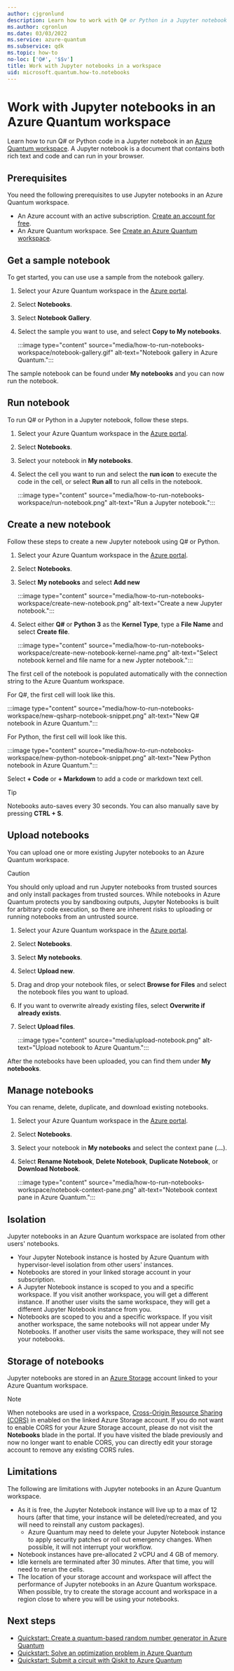 ```yaml
---
author: cjgronlund
description: Learn how to work with Q# or Python in a Jupyter notebook in an Azure Quantum workspace.
ms.author: cgronlun
ms.date: 03/03/2022
ms.service: azure-quantum
ms.subservice: qdk
ms.topic: how-to
no-loc: ['Q#', '$$v']
title: Work with Jupyter notebooks in a workspace
uid: microsoft.quantum.how-to.notebooks
---
```


# Work with Jupyter notebooks in an Azure Quantum workspace

Learn how to run Q# or Python code in a Jupyter notebook in an [Azure Quantum workspace](xref:microsoft.quantum.how-to.workspace). A Jupyter notebook is a document that contains both rich text and code and can run in your browser.

## Prerequisites

You need the following prerequisites to use Jupyter notebooks in an Azure Quantum workspace.

- An Azure account with an active subscription. [Create an account for free](https://azure.microsoft.com/free/?WT.mc_id=A261C142F).
- An Azure Quantum workspace. See [Create an Azure Quantum workspace](xref:microsoft.quantum.how-to.workspace).

## Get a sample notebook

To get started, you can use use a sample from the notebook gallery.

1. Select your Azure Quantum workspace in the [Azure portal](https://portal.azure.com).
1. Select **Notebooks**.
1. Select **Notebook Gallery**.
1. Select the sample you want to use, and select **Copy to My notebooks**.

    :::image type="content" source="media/how-to-run-notebooks-workspace/notebook-gallery.gif" alt-text="Notebook gallery in Azure Quantum.":::

The sample notebook can be found under **My notebooks** and you can now run the notebook.

## Run notebook

To run Q# or Python in a Jupyter notebook, follow these steps.

1. Select your Azure Quantum workspace in the [Azure portal](https://portal.azure.com).
1. Select **Notebooks**.
1. Select your notebook in **My notebooks**.
1. Select the cell you want to run and select the **run icon** to execute the code in the cell, or select **Run all** to run all cells in the notebook.

    :::image type="content" source="media/how-to-run-notebooks-workspace/run-notebook.png" alt-text="Run a Jupyter notebook.":::

## Create a new notebook

Follow these steps to create a new Jupyter notebook using Q# or Python.

1. Select your Azure Quantum workspace in the [Azure portal](https://portal.azure.com).
1. Select **Notebooks**.
1. Select **My notebooks** and select **Add new**

    :::image type="content" source="media/how-to-run-notebooks-workspace/create-new-notebook.png" alt-text="Create a new Jupyter notebook.":::

1. Select either **Q#** or **Python 3** as the **Kernel Type**, type a **File Name** and select **Create file**.

    :::image type="content" source="media/how-to-run-notebooks-workspace/create-new-notebook-kernel-name.png" alt-text="Select notebook kernel and file name for a new Jypter notebook.":::

The first cell of the notebook is populated automatically with the connection string to the Azure Quantum workspace.

For Q#, the first cell will look like this.

:::image type="content" source="media/how-to-run-notebooks-workspace/new-qsharp-notebook-snippet.png" alt-text="New Q# notebook in Azure Quantum.":::

For Python, the first cell will look like this.

:::image type="content" source="media/how-to-run-notebooks-workspace/new-python-notebook-snippet.png" alt-text="New Python notebook in Azure Quantum.":::

Select **+ Code** or **+ Markdown** to add a code or markdown text cell.

> [!TIP]
> Notebooks auto-saves every 30 seconds. You can also manually save by pressing **CTRL + S**.

## Upload notebooks

You can upload one or more existing Jupyter notebooks to an Azure Quantum workspace.

> [!CAUTION]
> You should only upload and run Jupyter notebooks from trusted sources and only install packages from trusted sources. While notebooks in Azure Quantum protects you by sandboxing outputs, Jupyter Notebooks is built for arbitrary code execution, so there are inherent risks to uploading or running notebooks from an untrusted source.

1. Select your Azure Quantum workspace in the [Azure portal](https://portal.azure.com).
1. Select **Notebooks**.
1. Select **My notebooks**.
1. Select **Upload new**.
1. Drag and drop your notebook files, or select **Browse for Files** and select the notebook files you want to upload.
1. If you want to overwrite already existing files, select **Overwrite if already exists**.
1. Select **Upload files**.

    :::image type="content" source="media/upload-notebook.png" alt-text="Upload notebook to Azure Quantum.":::

After the notebooks have been uploaded, you can find them under **My notebooks**.

## Manage notebooks

You can rename, delete, duplicate, and download existing notebooks.

1. Select your Azure Quantum workspace in the [Azure portal](https://portal.azure.com).
1. Select **Notebooks**.
1. Select your notebook in **My notebooks** and select the context pane (**...**).
1. Select **Rename Notebook**, **Delete Notebook**, **Duplicate Notebook**, or **Download Notebook**.

    :::image type="content" source="media/how-to-run-notebooks-workspace/notebook-context-pane.png" alt-text="Notebook context pane in Azure Quantum.":::

## Isolation

Jupyter notebooks in an Azure Quantum workspace are isolated from other users' notebooks.

- Your Jupyter Notebook instance is hosted by Azure Quantum with hypervisor-level isolation from other users' instances.
- Notebooks are stored in your linked storage account in your subscription.
- A Jupyter Notebook instance is scoped to you and a specific workspace. If you visit another workspace, you will get a different instance. If another user visits the same workspace, they will get a different Jupyter Notebook instance from you.
- Notebooks are scoped to you and a specific workspace. If you visit another workspace, the same notebooks will not appear under My Notebooks. If another user visits the same workspace, they will not see your notebooks.

## Storage of notebooks

Jupyter notebooks are stored in an [Azure Storage](/azure/storage/) account linked to your Azure Quantum workspace.

> [!NOTE]
> When notebooks are used in a workspace, [Cross-Origin Resource Sharing (CORS)](/rest/api/storageservices/cross-origin-resource-sharing--cors--support-for-the-azure-storage-services) in enabled on the linked Azure Storage account. If you do not want to enable CORS for your Azure Storage account, please do not visit the **Notebooks** blade in the portal. If you have visited the blade previously and now no longer want to enable CORS, you can directly edit your storage account to remove any existing CORS rules.

## Limitations

The following are limitations with Jupyter notebooks in an Azure Quantum workspace.

- As it is free, the Jupyter Notebook instance will live up to a max of 12 hours (after that time, your instance will be deleted/recreated, and you will need to reinstall any custom packages).
  - Azure Quantum may need to delete your Jupyter Notebook instance to apply security patches or roll out emergency changes. When possible, it will not interrupt your workflow.
- Notebook instances have pre-allocated 2 vCPU and 4 GB of memory.
- Idle kernels are terminated after 30 minutes. After that time, you will need to rerun the cells.
- The location of your storage account and workspace will affect the performance of Jupyter notebooks in an Azure Quantum workspace. When possible, try to create the storage account and workspace in a region close to where you will be using your notebooks.

## Next steps

- [Quickstart: Create a quantum-based random number generator in Azure Quantum](xref:microsoft.quantum.quickstarts.computing)
- [Quickstart: Solve an optimization problem in Azure Quantum](xref:microsoft.quantum.quickstarts.optimization.qio)
- [Quickstart: Submit a circuit with Qiskit to Azure Quantum](xref:microsoft.quantum.quickstarts.computing.qiskit)